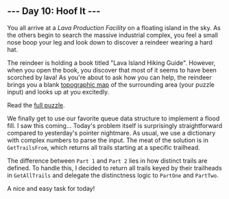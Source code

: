 ## --- Day 10: Hoof It ---
You all arrive at a _Lava Production Facility_ on a floating island in the sky. As the others begin to search the massive industrial complex, you feel a small nose boop your leg and look down to discover a reindeer wearing a hard hat.

The reindeer is holding a book titled "Lava Island Hiking Guide". However, when you open the book, you discover that most of it seems to have been scorched by lava! As you're about to ask how you can help, the reindeer brings you a blank [topographic map](https://en.wikipedia.org/wiki/Topographic_map) of the surrounding area (your puzzle input) and looks up at you excitedly.

Read the [full puzzle](https://adventofcode.com/2024/day/10).

We finally get to use our favorite queue data structure to implement a flood fill. I saw this coming... Today's problem itself is surprisingly straightforward compared to yesterday's pointer nightmare. As usual, we use a dictionary with complex numbers to parse the input. The meat of the solution is in `GetTrailsFrom`, which returns all trails starting at a specific trailhead. 

The difference between `Part 1` and `Part 2` lies in how distinct trails are defined. To handle this, I decided to return all trails keyed by their trailheads in `GetAllTrails` and delegate the distinctness logic to `PartOne` and `PartTwo`.

A nice and easy task for today!
